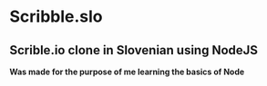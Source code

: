 # Scribble.slo
## Scrible.io clone in Slovenian using NodeJS
**Was made for the purpose of me learning the basics of Node**
